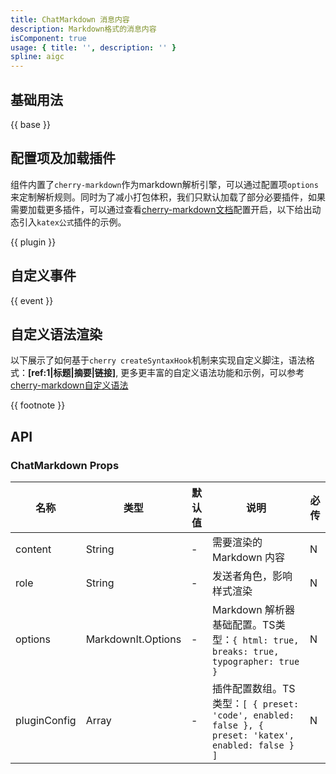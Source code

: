 ```yaml
---
title: ChatMarkdown 消息内容
description: Markdown格式的消息内容
isComponent: true
usage: { title: '', description: '' }
spline: aigc
---
```


## 基础用法

{{ base }}

## 配置项及加载插件
组件内置了`cherry-markdown`作为markdown解析引擎，可以通过配置项`options`来定制解析规则。同时为了减小打包体积，我们只默认加载了部分必要插件，如果需要加载更多插件，可以通过查看[cherry-markdown文档](https://github.com/Tencent/cherry-markdown/blob/dev/README.CN.md)配置开启，以下给出动态引入`katex公式`插件的示例。

{{ plugin }}

## 自定义事件
{{ event }}

## 自定义语法渲染
以下展示了如何基于`cherry createSyntaxHook`机制来实现自定义脚注，语法格式：**[ref:1|标题|摘要|链接]**, 更多更丰富的自定义语法功能和示例，可以参考[cherry-markdown自定义语法](https://github.com/Tencent/cherry-markdown/wiki/%E8%87%AA%E5%AE%9A%E4%B9%89%E8%AF%AD%E6%B3%95)

{{ footnote }}

## API
### ChatMarkdown Props

名称 | 类型 | 默认值 | 说明 | 必传
-- | -- | -- | -- | --
content | String | - | 需要渲染的 Markdown 内容 | N
role | String | - | 发送者角色，影响样式渲染 | N
options | MarkdownIt.Options | - | Markdown 解析器基础配置。TS类型：`{ html: true, breaks: true, typographer: true }` | N
pluginConfig | Array | - | 插件配置数组。TS类型：`[ { preset: 'code', enabled: false }, { preset: 'katex', enabled: false } ]` | N
